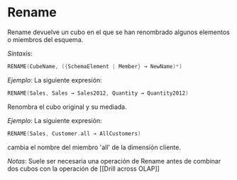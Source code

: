 # Rename
Rename devuelve un cubo en el que se han renombrado algunos elementos o miembros del esquema.

_Sintaxis_:
``` c
RENAME(CubeName, ({SchemaElement | Member} → NewName)*)
```

_Ejemplo_: La siguiente expresión:
``` c
RENAME(Sales, Sales → Sales2012, Quantity → Quantity2012)
```
Renombra el cubo original y su mediada.

_Ejemplo_:
La siguiente expresión:
``` c
RENAME(Sales, Customer.all → AllCustomers)
```
cambia el nombre del miembro 'all' de la dimensión cliente.

_Notas_: 
Suele ser necesaria una operación de Rename antes de combinar dos cubos con la operación de [[Drill across OLAP]]